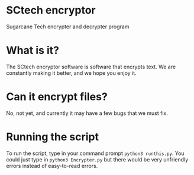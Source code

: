 # SCtech encryptor
Sugarcane Tech encrypter and decrypter program

# What is it?
The SCtech encryptor software is software that encrypts text. We are constantly making it better, and we hope you enjoy it.

# Can it encrypt files?
No, not yet, and currently it may have a few bugs that we must fix.

# Running the script
To run the script, type in your command prompt `python3 runthis.py`. You could just type in `python3 Encrypter.py` but there would be very unfriendly errors instead of easy-to-read errors.

